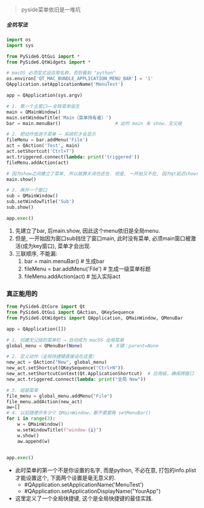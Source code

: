 > pyside菜单依旧是一堆坑

##### 全坑写法

```py
import os
import sys

from PySide6.QtGui import *
from PySide6.QtWidgets import *

# macOS 必须显式设应用名称，否则看到 "python"
os.environ['QT_MAC_BUNDLE_APPLICATION_MENU_BAR'] = '1'
QApplication.setApplicationName('MenuTest')

app = QApplication(sys.argv)

# 1. 第一个主窗口——全局菜单诞生
main = QMainWindow()
main.setWindowTitle('Main（菜单持有者）')
bar = main.menuBar()                    # 此时 main 未 show，无父级

# 2. 把动作放进子菜单 → 系统栏才会显示
fileMenu = bar.addMenu('File')
act = QAction('Test', main)
act.setShortcut('Ctrl+T')
act.triggered.connect(lambda: print('triggered'))
fileMenu.addAction(act)

# 因为show之间建立了菜单, 所以就算关闭也还在. 但是, 一开始又不在, 因为qt延迟show他, sub窗口挡住了他. 所以这种写法属实是自己找别扭.
main.show() 

# 3. 再开一个窗口
sub = QMainWindow()
sub.setWindowTitle('Sub')
sub.show()

app.exec()
```

1. 先建立了bar, 后main.show, 因此这个menu依旧是全局menu.
2. 但是, 一开始因为窗口sub挡住了窗口main, 此时没有菜单, 必须main窗口被激活(成为key窗口), 菜单才会出现.
3. 三联顺序, 不能漏:
   1. bar = main.menuBar()   # 生成bar
   2. fileMenu = bar.addMenu('File') # 生成一级菜单标题
   3. fileMenu.addAction(act) # 加入实际act

### 真正能用的

```py
from PySide6.QtCore import Qt
from PySide6.QtGui import QAction, QKeySequence
from PySide6.QtWidgets import QApplication, QMainWindow, QMenuBar

app = QApplication([])

# 1. 创建无父级的菜单栏 → 自动成为 macOS 全局菜单
global_menu = QMenuBar(None)          # 关键：parent=None

# 2. 定义动作（全局快捷键直接设在这里）
new_act = QAction("New", global_menu)
new_act.setShortcut(QKeySequence("Ctrl+N"))
new_act.setShortcutContext(Qt.ApplicationShortcut)  # 应用级，确保跨窗口
new_act.triggered.connect(lambda: print("全局 New"))

# 3. 组装菜单
file_menu = global_menu.addMenu("File")
file_menu.addAction(new_act)
aw=[]
# 4. 以后随便开多少个 QMainWindow，都不需要再 setMenuBar()
for i in range(3):
    w = QMainWindow()
    w.setWindowTitle(f"window-{i}")
    w.show()
    aw.append(w)
    

app.exec()
```

* 此时菜单的第一个不是你设置的名字, 而是python, 不必在意, 打包的info.plist才能设置这个, 下面两个设置是毫无意义的.
  * #QApplication.setApplicationName('MenuTest')
  * #QApplication.setApplicationDisplayName("YourApp")
* 这里定义了一个全局快捷键, 这个是全局快捷键的最佳实践.

